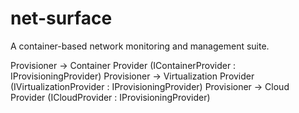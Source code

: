 # net-surface
A container-based network monitoring and management suite.


Provisioner -> Container Provider (IContainerProvider : IProvisioningProvider)
Provisioner -> Virtualization Provider (IVirtualizationProvider : IProvisioningProvider)
Provisioner -> Cloud Provider (ICloudProvider : IProvisioningProvider)
